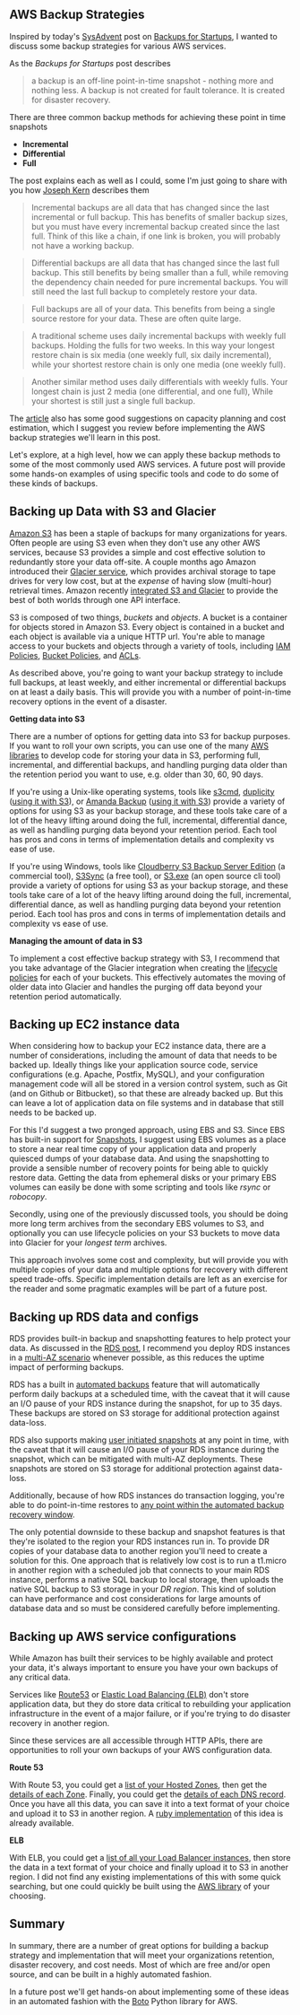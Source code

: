 AWS Backup Strategies
---------------------

Inspired by today's [SysAdvent](http://www.twitter.com/sysadvent) post on [Backups for Startups](http://sysadvent.blogspot.com/2012/12/day-9-backups-for-startups.html), I wanted to discuss some backup strategies for various AWS services.

As the _Backups for Startups_ post describes

> a backup is an off-line point-in-time snapshot - nothing more and nothing less. A backup is not created for fault tolerance. It is created for disaster recovery.

There are three common backup methods for achieving these point in time snapshots

* __Incremental__
* __Differential__
* __Full__

The post explains each as well as I could, some I'm just going to share with you how [Joseph Kern](http://twitter.com/josephkern) describes them

> Incremental backups are all data that has changed since the last incremental or full backup. This has benefits of smaller backup sizes, but you must have every incremental backup created since the last full. Think of this like a chain, if one link is broken, you will probably not have a working backup.

> Differential backups are all data that has changed since the last full backup. This still benefits by being smaller than a full, while removing the dependency chain needed for pure incremental backups. You will still need the last full backup to completely restore your data.

> Full backups are all of your data. This benefits from being a single source restore for your data. These are often quite large.

> A traditional scheme uses daily incremental backups with weekly full backups. Holding the fulls for two weeks. In this way your longest restore chain is six media (one weekly full, six daily incremental), while your shortest restore chain is only one media (one weekly full).

> Another similar method uses daily differentials with weekly fulls. Your longest chain is just 2 media (one differential, and one full), While your shortest is still just a single full backup.

The [article](http://sysadvent.blogspot.com/2012/12/day-9-backups-for-startups.html) also has some good suggestions on capacity planning and cost estimation, which I suggest you review before implementing the AWS backup strategies we'll learn in this post.

Let's explore, at a high level, how we can apply these backup methods to some of the most commonly used AWS services. A future post will provide some hands-on examples of using specific tools and code to do some of these kinds of backups.

Backing up Data with S3 and Glacier
-----------------------------------

[Amazon S3](http://aws.amazon.com/s3/) has been a staple of backups for many organizations for years. Often people are using S3 even when they don't use any other AWS services, because S3 provides a simple and cost effective solution to redundantly store your data off-site. A couple months ago Amazon introduced their [Glacier service](http://aws.amazon.com/glacier/), which provides archival storage to tape drives for very low cost, but at the _expense_ of having slow (multi-hour) retrieval times. Amazon recently [integrated S3 and Glacier](http://aws.typepad.com/aws/2012/11/archive-s3-to-glacier.html) to provide the best of both worlds through one API interface.

S3 is composed of two things, _buckets_ and _objects_. A bucket is a container for objects stored in Amazon S3. Every object is contained in a bucket and each object is available via a unique HTTP url. You're able to manage access to your buckets and objects through a variety of tools, including [IAM Policies](http://docs.amazonwebservices.com/AmazonS3/latest/dev/UsingIAMPolicies.html), [Bucket Policies](http://docs.amazonwebservices.com/AmazonS3/latest/dev/UsingBucketPolicies.html), and [ACLs](http://docs.amazonwebservices.com/AmazonS3/latest/dev/ACLOverview.html).

As described above, you're going to want your backup strategy to include full backups, at least weekly, and either incremental or differential backups on at least a daily basis. This will provide you with a number of point-in-time recovery options in the event of a disaster.

__Getting data into S3__

There are a number of options for getting data into S3 for backup purposes. If you want to roll your own scripts, you can use one of the many [AWS libraries](http://aws.amazon.com/code/) to develop code for storing your data in S3, performing full, incremental, and differential backups, and handling purging data older than the retention period you want to use, e.g. older than 30, 60, 90 days. 

If you're using a Unix-like operating systems, tools like [s3cmd](http://s3tools.org/s3cmd), [duplicity](http://duplicity.nongnu.org/) ([using it with S3](http://thomassileo.com/blog/2012/07/19/ubuntu-slash-debian-encrypted-incremental-backups-with-duplicity-on-amazon-s3/)), or [Amanda Backup](http://wiki.zmanda.com/index.php/Main_Page) ([using it with S3](http://wiki.zmanda.com/index.php/How_To:Backup_to_Amazon_S3)) provide a variety of options for using S3 as your backup storage, and these tools take care of a lot of the heavy lifting around doing the full, incremental, differential dance, as well as handling purging data beyond your retention period. Each tool has pros and cons in terms of implementation details and complexity vs ease of use.

If you're using Windows, tools like [Cloudberry S3 Backup Server Edition](http://www.cloudberrylab.com/windows-server-online-backup-to-amazon-s3-microsoft-azure-google-storage.aspx) (a commercial tool), [S3Sync](http://blog.jitbit.com/2012/03/automating-amazon-s3-backups-for-your.html) (a free tool), or [S3.exe](http://s3.codeplex.com/) (an open source cli tool) provide a variety of options for using S3 as your backup storage, and these tools take care of a lot of the heavy lifting around doing the full, incremental, differential dance, as well as handling purging data beyond your retention period. Each tool has pros and cons in terms of implementation details and complexity vs ease of use.


__Managing the amount of data in S3__

To implement a cost effective backup strategy with S3, I recommend that you take advantage of the Glacier integration when creating the [lifecycle policies](http://docs.amazonwebservices.com/AmazonS3/latest/dev/object-lifecycle-mgmt.html) for each of your buckets. This effectively automates the moving of older data into Glacier and handles the purging off data beyond your retention period automatically.

Backing up EC2 instance data
----------------------------

When considering how to backup your EC2 instance data, there are a number of considerations, including the amount of data that needs to be backed up. Ideally things like your application source code, service configurations (e.g. Apache, Postfix, MySQL), and your configuration management code will all be stored in a version control system, such as Git (and on Github or Bitbucket), so that these are already backed up. But this can leave a lot of application data on file systems and in database that still needs to be backed up.

For this I'd suggest a two pronged approach, using EBS and S3. Since EBS has built-in support for [Snapshots](http://docs.amazonwebservices.com/AWSEC2/latest/UserGuide/ebs-creating-snapshot.html), I suggest using EBS volumes as a place to store a near real time copy of your application data and properly quiesced dumps of your database data. And using the snapshotting to provide a sensible number of recovery points for being able to quickly restore data. Getting the data from ephemeral disks or your primary EBS volumes can easily be done with some scripting and tools like _rsync_ or _robocopy_. 

Secondly, using one of the previously discussed tools, you should be doing more long term archives from the secondary EBS volumes to S3, and optionally you can use lifecycle policies on your S3 buckets to move data into Glacier for your _longest term_ archives.

This approach involves some cost and complexity, but will provide you with multiple copies of your data and multiple options for recovery with different speed trade-offs. Specific implementation details are left as an exercise for the reader and some pragmatic examples will be part of a future post.

Backing up RDS data and configs
-------------------------------

RDS provides built-in backup and snapshotting features to help protect your data. As discussed in the [RDS post](http://awsadvent.tumblr.com/post/37091111493/amazon-relational-database-service), I recommend you deploy RDS instances in a [multi-AZ scenario](http://docs.amazonwebservices.com/AmazonRDS/latest/UserGuide/RDSFAQ.MultiAZ.html) whenever possible, as this reduces the uptime impact of performing backups.

RDS has a built in [automated backups](http://docs.amazonwebservices.com/AmazonRDS/latest/UserGuide/USER_WorkingWithAutomatedBackups.html) feature that will automatically perform daily backups at a scheduled time, with the caveat that it will cause an I/O pause of your RDS instance during the snapshot, for up to 35 days. These backups are stored on S3 storage for additional protection against data-loss.

RDS also supports making [user initiated snapshots](http://docs.amazonwebservices.com/AmazonRDS/latest/UserGuide/USER_CreateSnapshot.html) at any point in time, with the caveat that it will cause an I/O pause of your RDS instance during the snapshot, which can be mitigated with multi-AZ deployments. These snapshots are stored on S3 storage for additional protection against data-loss.

Additionally, because of how RDS instances do transaction logging, you're able to do point-in-time restores to [any point within the automated backup recovery window](http://docs.amazonwebservices.com/AmazonRDS/latest/UserGuide/USER_PIT.html).

The only potential downside to these backup and snapshot features is that they're isolated to the region your RDS instances run in. To provide DR copies of your database data to another region you'll need to create a solution for this. One approach that is relatively low cost is to run a t1.micro in another region with a scheduled job that connects to your main RDS instance, performs a native SQL backup to local storage, then uploads the native SQL backup to S3 storage in your _DR region_. This kind of solution can have performance and cost considerations for large amounts of database data and so must be considered carefully before implementing.

Backing up AWS service configurations
-------------------------------------

While Amazon has built their services to be highly available and protect your data, it's always important to ensure you have your own backups of any critical data. 

Services like [Route53](aws.amazon.com/route53/) or [Elastic Load Balancing (ELB)](http://aws.amazon.com/elasticloadbalancing/) don't store application data, but they do store data critical to rebuilding your application infrastructure in the event of a major failure, or if you're trying to do disaster recovery in another region.

Since these services are all accessible through HTTP APIs, there are opportunities to roll your own backups of your AWS configuration data.

__Route 53__

With Route 53, you could get a [list of your Hosted Zones](http://docs.amazonwebservices.com/Route53/latest/APIReference/API_ListHostedZones.html), then get the [details of each Zone](http://docs.amazonwebservices.com/Route53/latest/APIReference/API_GetHostedZone.html). Finally, you could get the [details of each DNS record](http://docs.amazonwebservices.com/Route53/latest/APIReference/API_ListResourceRecordSets.html). Once you have all this data, you can save it into a text format of your choice and upload it to S3 in another region. A [ruby implementation](https://github.com/Hack56/Route53-To-S3) of this idea is already available.

__ELB__

With ELB, you could get a [list of all your Load Balancer instances](http://docs.amazonwebservices.com/ElasticLoadBalancing/latest/APIReference/API_DescribeLoadBalancers.html), then store the data in a text format of your choice and finally upload it to S3 in another region. I did not find any existing implementations of this with some quick searching, but one could quickly be built using the [AWS library](http://aws.amazon.com/code/) of your choosing.

Summary
-------

In summary, there are a number of great options for building a backup strategy and implementation that will meet your organizations retention, disaster recovery, and cost needs. Most of which are free and/or open source, and can be built in a highly automated fashion.

In a future post we'll get hands-on about implementing some of these ideas in an automated fashion with the [Boto](http://github.com/boto/boto) Python library for AWS.


